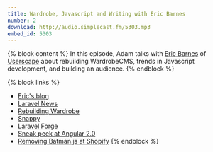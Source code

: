 ```yaml
---
title: Wardrobe, Javascript and Writing with Eric Barnes
number: 2
download: http://audio.simplecast.fm/5303.mp3
embed_id: 5303
---
```


{% block content %}
In this episode, Adam talks with [Eric Barnes](http://twitter.com/ericlbarnes) of [Userscape](http://userscape.com) about rebuilding WardrobeCMS, trends in Javascript development, and building an audience.
{% endblock %}

{% block links %}
- [Eric's blog](http://ericlbarnes.com/)
- [Laravel News](http://laravel-news.com/)
- [Rebuilding Wardrobe](http://ericlbarnes.com/category/wardrobe/)
- [Snappy](http://besnappy.com)
- [Laravel Forge](http://forge.laravel.com)
- [Sneak peek at Angular 2.0](http://jaxenter.com/angular-2-0-112094.html)
- [Removing Batman.js at Shopify](http://www.shopify.com/technology/15646068-rebuilding-the-shopify-admin-improving-developer-productivity-by-deleting-28-000-lines-of-javascript)
{% endblock %}

